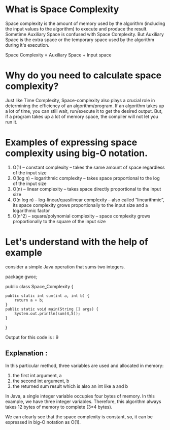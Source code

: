 # What is Space Complexity

Space complexity is the amount of memory used by the algorithm (including the input values to the algorithm) to execute and produce the result.
Sometime Auxiliary Space is confused with Space Complexity. But Auxiliary Space is the extra space or the temporary space used by the algorithm during it's execution.

Space Complexity = Auxiliary Space + Input space

# Why do you need to calculate space complexity?

Just like Time Complexity, Space-complexity also plays a crucial role in determining the efficiency of an algorithm/program. If an algorithm takes up a lot of time, you can still wait, run/execute it to get the desired output. But, if a program takes up a lot of memory space, the compiler will not let you run it.

# Examples of expressing space complexity using big-O notation.

1. O(1) – constant complexity – takes the same amount of space regardless of the input size
2. O(log n) – logarithmic complexity – takes space proportional to the log of the input size
3. O(n) – linear complexity – takes space directly proportional to the input size
4. O(n log n) – log-linear/quasilinear complexity – also called “linearithmic”, its space complexity grows proportionally to the input size and a logarithmic factor
5. O(n^2) – square/polynomial complexity – space complexity grows proportionally to the square of the input size

# Let's understand with the help of example

consider a simple Java operation that sums two integers.


package gwoc;

public class Space_Complexity {

	public static int sum(int a, int b) {
	    return a + b;
	}
	public static void main(String [] args) {
		System.out.println(sum(4,5));
	}
	
}

Output for this code is :
9

## Explanation :

In this particular method, three variables are used and allocated in memory:

1. the first int argument, a
2. the second int argument, b
3. the returned sum result which is also an int like a and b

In Java, a single integer variable occupies four bytes of memory. In this example, we have three integer variables. Therefore, this algorithm always takes 12 bytes of memory to complete (3*4 bytes).

We can clearly see that the space complexity is constant, so, it can be expressed in big-O notation as O(1).
